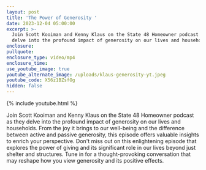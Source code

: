 ```yaml
---
layout: post
title: 'The Power of Generosity '
date: 2023-12-04 05:00:00
excerpt: >-
  Join Scott Kooiman and Kenny Klaus on the State 48 Homeowner podcast as they
  delve into the profound impact of generosity on our lives and households.
enclosure:
pullquote:
enclosure_type: video/mp4
enclosure_time:
use_youtube_image: true
youtube_alternate_image: /uploads/klaus-generosity-yt.jpeg
youtube_code: X56z1BZsfOg
hidden: false
---
```

{% include youtube.html %}

Join Scott Kooiman and Kenny Klaus on the State 48 Homeowner podcast as they delve into the profound impact of generosity on our lives and households. From the joy it brings to our well-being and the difference between active and passive generosity, this episode offers valuable insights to enrich your perspective. Don't miss out on this enlightening episode that explores the power of giving and its significant role in our lives beyond just shelter and structures. Tune in for a thought-provoking conversation that may reshape how you view generosity and its positive effects.